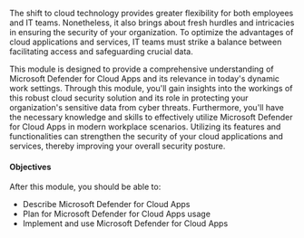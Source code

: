 

The shift to cloud technology provides greater flexibility for both employees and IT teams. Nonetheless, it also brings about fresh hurdles and intricacies in ensuring the security of your organization. To optimize the advantages of cloud applications and services, IT teams must strike a balance between facilitating access and safeguarding crucial data.

This module is designed to provide a comprehensive understanding of Microsoft Defender for Cloud Apps and its relevance in today's dynamic work settings. Through this module, you'll gain insights into the workings of this robust cloud security solution and its role in protecting your organization's sensitive data from cyber threats.
Furthermore, you'll have the necessary knowledge and skills to effectively utilize Microsoft Defender for Cloud Apps in modern workplace scenarios. Utilizing its features and functionalities can strengthen the security of your cloud applications and services, thereby improving your overall security posture.

#### Objectives
 
After this module, you should be able to:

 -  Describe Microsoft Defender for Cloud Apps
 -  Plan for Microsoft Defender for Cloud Apps usage
 -  Implement and use Microsoft Defender for Cloud Apps